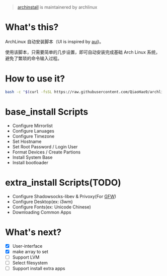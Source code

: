 > [archinstall](https://github.com/archlinux/archinstal) is maintainered by archlinux

# What's this?

ArchLinux 自动安装脚本（UI is inspired by [aui](https://github.com/helmuthdu/aui))。

使用该脚本，只需要简单的几步设置，即可自动安装完成基础 Arch Linux  系统，避免了繁琐的命令输入过程。

# How to use it?

```bash
bash -c "$(curl -fsSL https://raw.githubusercontent.com/QiaoHao9/archlinux_install/master/base_install.sh)"
```

# base_install Scripts

* Configure Mirrorlist
* Configure Lanuages
* Configure Timezone
* Set Hostname
* Set Root Password / Login User
* Format Devices / Create Partions
* Install System Base
* Install bootloader

# extra_install Scripts(TODO)

* Configure Shadowsocks-libev & Privoxy(For [GFW](https://en.wikipedia.org/wiki/Great_Firewall))
* Configure Desktop(ex: i3wm)
* Configure Fonts(ex: Unicode Chinese)
* Downloading Common Apps


# What's next?

- [x] User-interface
- [x] make array to set
- [ ] Support LVM
- [ ] Select filesystem
- [ ] Support install extra apps
